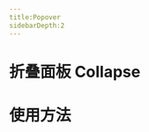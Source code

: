 ```yaml
---
title:Popover
sidebarDepth:2
---
```

# 折叠面板 Collapse

# 使用方法

<ClientOnly><collapseDemos></collapseDemos></ClientOnly>
